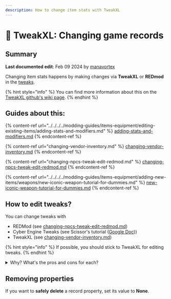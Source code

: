 ```yaml
---
description: How to change item stats with TweakXL
---
```


# 🔧 TweakXL: Changing game records

## Summary

**Last documented edit**: Feb 09 2024 by [manavortex](https://app.gitbook.com/u/NfZBoxGegfUqB33J9HXuCs6PVaC3 "mention")

Changing item stats happens by making changes via **TweakXL** or **REDmod** in the [tweaks](../../../tweaks/tweaks/ "mention").

{% hint style="info" %}
You can find more information about this on the [TweakXL github's wiki page](https://github.com/psiberx/cp2077-tweak-xl/wiki/YAML-Tweaks).
{% endhint %}

## Guides about this:

{% content-ref url="../../../../modding-guides/items-equipment/editing-existing-items/adding-stats-and-modifiers.md" %}
[adding-stats-and-modifiers.md](../../../../modding-guides/items-equipment/editing-existing-items/adding-stats-and-modifiers.md)
{% endcontent-ref %}

{% content-ref url="changing-vendor-inventory.md" %}
[changing-vendor-inventory.md](changing-vendor-inventory.md)
{% endcontent-ref %}

{% content-ref url="changing-npcs-tweak-edit-redmod.md" %}
[changing-npcs-tweak-edit-redmod.md](changing-npcs-tweak-edit-redmod.md)
{% endcontent-ref %}

{% content-ref url="../../../../modding-guides/items-equipment/adding-new-items/weapons/new-iconic-weapon-tutorial-for-dummies.md" %}
[new-iconic-weapon-tutorial-for-dummies.md](../../../../modding-guides/items-equipment/adding-new-items/weapons/new-iconic-weapon-tutorial-for-dummies.md)
{% endcontent-ref %}

## How to edit tweaks?

You can change tweaks with&#x20;

* REDMod (see [changing-npcs-tweak-edit-redmod.md](changing-npcs-tweak-edit-redmod.md "mention"))
* Cyber Engine Tweaks (see Scissor's tutorial ([Google Doc](https://docs.google.com/document/d/1pPN\_RiluE-4PwGWOxdEVOegfBEaEsd5APHndr82FdPo/edit)))
* &#x20;TweakXL (see [changing-vendor-inventory.md](changing-vendor-inventory.md "mention"))

{% hint style="info" %}
If possible, you should stick to TweakXL for editing tweaks.
{% endhint %}

<details>

<summary>Why? What's the pros and cons for each?</summary>

[psiberx says](https://discord.com/channels/717692382849663036/953004282142163014/1177462646937763850):&#x20;

it's mostly preference but there are real advantages of TweakXL:

* proper record creation and cloning with all properties
* proper hot reload with rolling back to initial state, and not just reapplying your mod changes on top of previous run
* it's much faster when used for declarative tweaks and even for scripts (I did some optimizations for CET which reduced loading times 20x, but it needs more; for reference if we convert just the existing clothing mods to CET it'll increase game launch time in minutes)
* easier to work with arrays
* can create new stats

REDMod can do the same, but doesn't offer you [hot reload](../../../modding-tools/redhottools/rht-hot-reload.md) features.

</details>

## Removing properties

If you want to **safely delete** a record property, set its value to **None**.&#x20;
